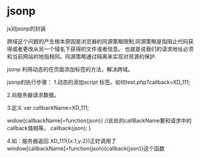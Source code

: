 jsonp
=====

js对jsonp的封装

跨域这个问题的产生根本原因是浏览器的同源策略限制,同源策略是指阻止代码获得或者更改从另一个域名下获得的文件或者信息。
也就是说我们的请求地址必须和当前网站的地指相同。同源策略通过隔离来实现对资源的保护.

jsonp 利用动态的在页面添加标签的方法，解决跨域。

jsonp的执行步骤：
1.动态的添加script 标签。如何test.php?callback=XD_111;

2.向服务器请求数据。

3.定义 var callbackName=XD_111;

 widow[callbackName]=function(json){  //此处的callBackName要和请求中的callback值相等。
    callback(json);
}

4.如：服务器返回 XD_111({x:1,y:2})正好调用了window[callbackName]=function(json){callback(json)}这个函数
